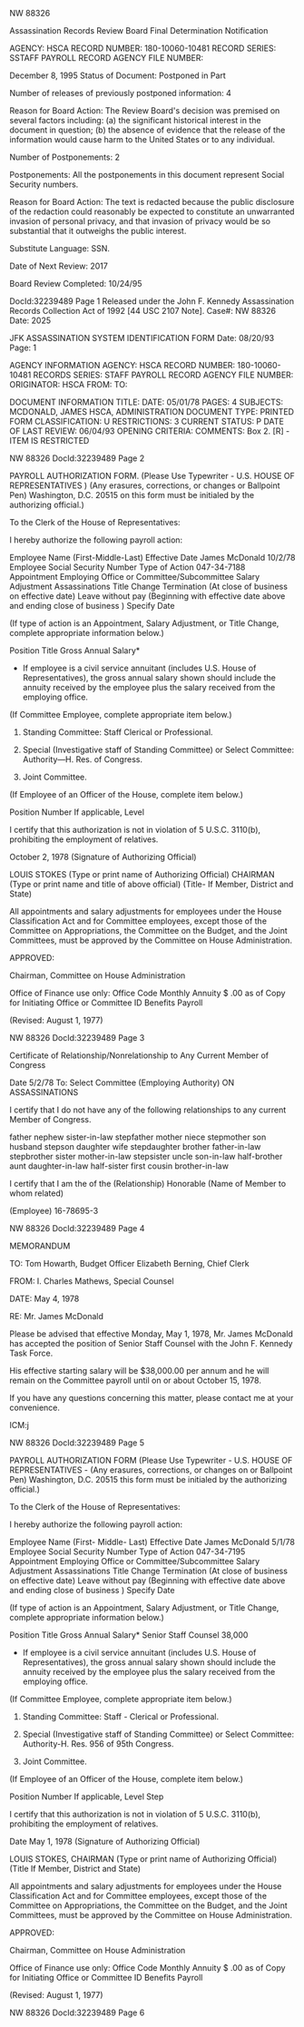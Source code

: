 NW 88326

Assassination Records Review Board
Final Determination Notification

AGENCY: HSCA
RECORD NUMBER: 180-10060-10481
RECORD SERIES: SSTAFF PAYROLL RECORD
AGENCY FILE NUMBER:

December 8, 1995
Status of Document: Postponed in Part

Number of releases of previously postponed information: 4

Reason for Board Action: The Review Board's decision was premised on several factors including: (a) the significant historical interest in the document in question; (b) the absence of evidence that the release of the information would cause harm to the United States or to any individual.

Number of Postponements: 2

Postponements: All the postponements in this document represent Social Security numbers.

Reason for Board Action: The text is redacted because the public disclosure of the redaction could reasonably be expected to constitute an unwarranted invasion of personal privacy, and that invasion of privacy would be so substantial that it outweighs the public interest.

Substitute Language: SSN.

Date of Next Review: 2017

Board Review Completed: 10/24/95

DocId:32239489 Page 1
Released under the John F. Kennedy Assassination Records Collection Act of 1992 [44 USC 2107 Note]. Case#: NW 88326 Date: 2025

JFK ASSASSINATION SYSTEM
IDENTIFICATION FORM
Date: 08/20/93
Page: 1

AGENCY INFORMATION
AGENCY: HSCA
RECORD NUMBER: 180-10060-10481
RECORDS SERIES: STAFF PAYROLL RECORD
AGENCY FILE NUMBER:
ORIGINATOR: HSCA
FROM:
TO:

DOCUMENT INFORMATION
TITLE:
DATE: 05/01/78
PAGES: 4
SUBJECTS:
MCDONALD, JAMES
HSCA, ADMINISTRATION
DOCUMENT TYPE: PRINTED FORM
CLASSIFICATION: U
RESTRICTIONS: 3
CURRENT STATUS: P
DATE OF LAST REVIEW: 06/04/93
OPENING CRITERIA:
COMMENTS:
Box 2.
[R] - ITEM IS RESTRICTED

NW 88326
DocId:32239489 Page 2

PAYROLL AUTHORIZATION FORM.
(Please Use Typewriter - U.S. HOUSE OF REPRESENTATIVES ) (Any erasures, corrections, or changes
or Ballpoint Pen) Washington, D.C. 20515 on this form must be initialed by the
authorizing official.)

To the Clerk of the House of Representatives:

I hereby authorize the following payroll action:

Employee Name (First-Middle-Last) Effective Date
James McDonald 10/2/78
Employee Social Security Number Type of Action
047-34-7188 Appointment
Employing Office or Committee/Subcommittee Salary Adjustment
Assassinations Title Change
Termination (At close of business on effective date)
Leave without pay (Beginning with effective date above and ending
close of business )
Specify Date

(If type of action is an Appointment, Salary Adjustment, or Title Change, complete appropriate information below.)

Position Title Gross Annual Salary*

* If employee is a civil service annuitant (includes U.S. House of Representatives), the gross annual salary shown should include the annuity received by the employee plus the salary received from the employing office.

(If Committee Employee, complete appropriate item below.)

1. Standing Committee: Staff Clerical or Professional.

2. Special (Investigative staff of Standing Committee) or Select Committee: Authority—H. Res. of Congress.

3. Joint Committee.

(If Employee of an Officer of the House, complete item below.)

Position Number If applicable, Level

I certify that this authorization is not in violation of 5 U.S.C. 3110(b), prohibiting the employment of relatives.

October 2, 1978
(Signature of Authorizing Official)

LOUIS STOKES
(Type or print name of Authorizing Official)
CHAIRMAN
(Type or print name and title of above official) (Title- If Member, District and State)

All appointments and salary adjustments for employees under the House Classification Act and for Committee employees, except those of the Committee on Appropriations, the Committee on the Budget, and the Joint Committees, must be approved by the Committee on House Administration.

APPROVED:

Chairman, Committee on House Administration

Office of Finance use only:
Office Code
Monthly Annuity $ .00 as of
Copy for Initiating Office or Committee
ID
Benefits
Payroll

(Revised: August 1, 1977)

NW 88326
DocId:32239489 Page 3

Certificate of Relationship/Nonrelationship to
Any Current Member of Congress

Date 5/2/78
To: Select Committee
(Employing Authority)
ON ASSASSINATIONS

I certify that I do not have any of the following relationships to any current Member of Congress.

father nephew sister-in-law stepfather
mother niece stepmother
son husband stepson
daughter wife stepdaughter
brother father-in-law stepbrother
sister mother-in-law stepsister
uncle son-in-law half-brother
aunt daughter-in-law half-sister
first cousin brother-in-law

I certify that I am the of the
(Relationship)
Honorable
(Name of Member to whom related)

(Employee)
16-78695-3

NW 88326
DocId:32239489 Page 4

MEMORANDUM

TO: Tom Howarth, Budget Officer
Elizabeth Berning, Chief Clerk

FROM: I. Charles Mathews, Special Counsel

DATE: May 4, 1978

RE: Mr. James McDonald

Please be advised that effective Monday, May 1, 1978, Mr. James McDonald has accepted the position of Senior Staff Counsel with the John F. Kennedy Task Force.

His effective starting salary will be $38,000.00 per annum and he will remain on the Committee payroll until on or about October 15, 1978.

If you have any questions concerning this matter, please contact me at your convenience.

ICM:j

NW 88326
DocId:32239489 Page 5

PAYROLL AUTHORIZATION FORM
(Please Use Typewriter - U.S. HOUSE OF REPRESENTATIVES - (Any erasures, corrections, or changes on
or Ballpoint Pen) Washington, D.C. 20515 this form must be initialed by the authorizing official.)

To the Clerk of the House of Representatives:

I hereby authorize the following payroll action:

Employee Name (First- Middle- Last) Effective Date
James McDonald 5/1/78
Employee Social Security Number Type of Action
047-34-7195 Appointment
Employing Office or Committee/Subcommittee Salary Adjustment
Assassinations Title Change
Termination (At close of business on effective date)
Leave without pay (Beginning with effective date above and ending
close of business )
Specify Date

(If type of action is an Appointment, Salary Adjustment, or Title Change, complete appropriate information below.)

Position Title Gross Annual Salary*
Senior Staff Counsel 38,000

* If employee is a civil service annuitant (includes U.S. House of Representatives), the gross annual salary shown should include the annuity received by the employee plus the salary received from the employing office.

(If Committee Employee, complete appropriate item below.)

1. Standing Committee: Staff - Clerical or Professional.

2. Special (Investigative staff of Standing Committee) or Select Committee: Authority-H. Res. 956 of 95th Congress.

3. Joint Committee.

(If Employee of an Officer of the House, complete item below.)

Position Number If applicable, Level Step

I certify that this authorization is not in violation of 5 U.S.C. 3110(b), prohibiting the employment of relatives.

Date May 1, 1978
(Signature of Authorizing Official)

LOUIS STOKES, CHAIRMAN
(Type or print name of Authorizing Official)
(Title If Member, District and State)

All appointments and salary adjustments for employees under the House Classification Act and for Committee employees, except those of the Committee on Appropriations, the Committee on the Budget, and the Joint Committees, must be approved by the Committee on House Administration.

APPROVED:

Chairman, Committee on House Administration

Office of Finance use only:
Office Code
Monthly Annuity $ .00 as of
Copy for Initiating Office or Committee
ID
Benefits
Payroll

(Revised: August 1, 1977)

NW 88326
DocId:32239489 Page 6
